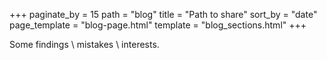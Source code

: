 +++
paginate_by = 15
path = "blog"
title = "Path to share"
sort_by = "date"
page_template = "blog-page.html"
template = "blog_sections.html"
+++

Some findings \ mistakes \ interests.